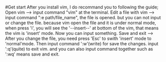 #Get start
After you install vim, I do recommand you to following the guide;
Open vim --> input command "vim" at the terminal. 
Edit a file with vim --> input command ":e path/file_name", the file is opened. but you can not input or change the file. 
                         because vim open the file and it is under normal mode, when press 'i', you will see the '--insert--' 
                         at bottom of the vim, that means the vim is 'insert' mode. Now you can input something.
Save and exit --> After you change the file, you need press 'Esc' to swith 'insert' mode to 'normal'mode. Then input command 
                  ':w'(write) for save the changes. input ':q'(quite) to exit vim. and you can also input command together such                    as ':wq' means save and exit.       
